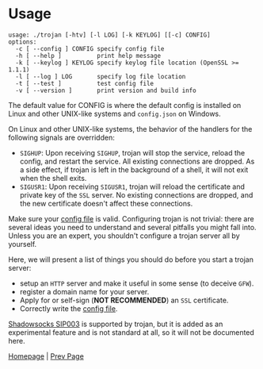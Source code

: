 # Usage

```
usage: ./trojan [-htv] [-l LOG] [-k KEYLOG] [[-c] CONFIG]
options:
  -c [ --config ] CONFIG specify config file
  -h [ --help ]          print help message
  -k [ --keylog ] KEYLOG specify keylog file location (OpenSSL >= 1.1.1)
  -l [ --log ] LOG       specify log file location
  -t [ --test ]          test config file
  -v [ --version ]       print version and build info
```

The default value for CONFIG is where the default config is installed on Linux and other UNIX-like systems and `config.json` on Windows.

On Linux and other UNIX-like systems, the behavior of the handlers for the following signals are overridden:

- `SIGHUP`: Upon receiving `SIGHUP`, trojan will stop the service, reload the config, and restart the service. All existing connections are dropped. As a side effect, if trojan is left in the background of a shell, it will not exit when the shell exits.
- `SIGUSR1`: Upon receiving `SIGUSR1`, trojan will reload the certificate and private key of the `SSL` server. No existing connections are dropped, and the new certificate doesn't affect these connections.

Make sure your [config file](config) is valid. Configuring trojan is not trivial: there are several ideas you need to understand and several pitfalls you might fall into. Unless you are an expert, you shouldn't configure a trojan server all by yourself.

Here, we will present a list of things you should do before you start a trojan server:

- setup an `HTTP` server and make it useful in some sense (to deceive `GFW`).
- register a domain name for your server.
- Apply for or self-sign (**NOT RECOMMENDED**) an `SSL` certificate.
- Correctly write the [config file](config).

[Shadowsocks SIP003](https://shadowsocks.org/doc/sip003.html) is supported by trojan, but it is added as an experimental feature and is not standard at all, so it will not be documented here.

[Homepage](.) | [Prev Page](build)
